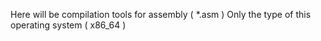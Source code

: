 Here will be compilation tools for assembly ( *.asm )
Only the type of this operating system ( x86_64 )